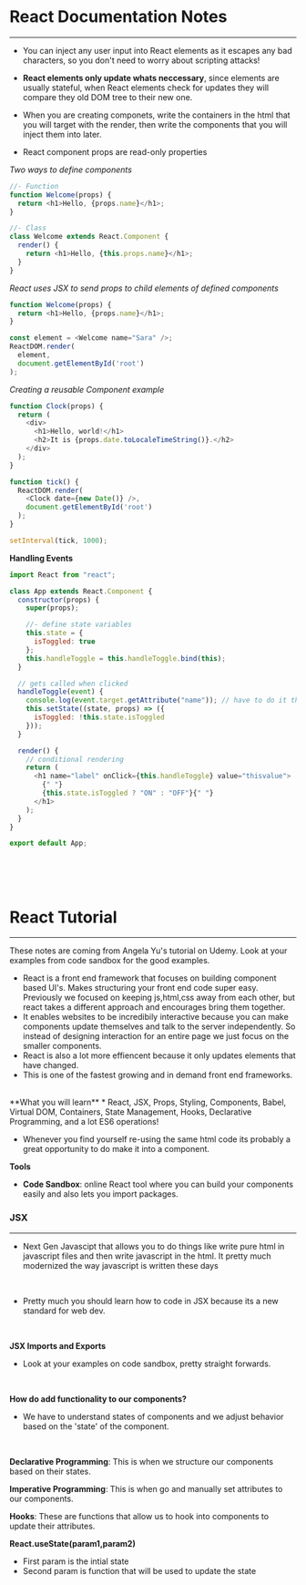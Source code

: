 # React Documentation Notes
--- 
* You can inject any user input into React elements as it escapes any bad characters, so you don't need to worry about scripting attacks!
* **React elements only update whats neccessary**, since elements are usually stateful, when React elements check for updates they will compare they old DOM tree to their new one. 

* When you are creating componets, write the containers in the html that you will target with the render, then write the components that you will inject them into later. 
* React component props are read-only properties


<em> Two ways to define components </em>
```js
//- Function
function Welcome(props) {
  return <h1>Hello, {props.name}</h1>;
}

//- Class
class Welcome extends React.Component {
  render() {
    return <h1>Hello, {this.props.name}</h1>;
  }
}
```

<em> React uses JSX to send props to child elements of defined components </em>
```js
function Welcome(props) {
  return <h1>Hello, {props.name}</h1>;
}

const element = <Welcome name="Sara" />;
ReactDOM.render(
  element,
  document.getElementById('root')
);
```

<em> Creating a reusable Component example </em>
```js
function Clock(props) {
  return (
    <div>
      <h1>Hello, world!</h1>
      <h2>It is {props.date.toLocaleTimeString()}.</h2>
    </div>
  );
}

function tick() {
  ReactDOM.render(
    <Clock date={new Date()} />,
    document.getElementById('root')
  );
}

setInterval(tick, 1000);
```

**Handling Events**
```js
import React from "react";

class App extends React.Component {
  constructor(props) {
    super(props);

    //- define state variables
    this.state = {
      isToggled: true
    };
    this.handleToggle = this.handleToggle.bind(this);
  }

  // gets called when clicked
  handleToggle(event) {
    console.log(event.target.getAttribute("name")); // have to do it this way
    this.setState((state, props) => ({
      isToggled: !this.state.isToggled
    }));
  }

  render() {
    // conditional rendering
    return (
      <h1 name="label" onClick={this.handleToggle} value="thisvalue">
        {" "}
        {this.state.isToggled ? "ON" : "OFF"}{" "}
      </h1>
    );
  }
}

export default App;
```






















<br><br><br>
# React Tutorial
---
These notes are coming from Angela Yu's tutorial on Udemy. Look at your examples from code sandbox for the good examples. 

* React is a front end framework that focuses on building component based UI's. Makes structuring your front end code super easy. Previously we focused on keeping js,html,css away from each other, but react takes a different approach and encourages bring them together.
* It enables websites to be incredibily interactive because you can make components update themselves and talk to the server independently. So instead of designing interaction for an entire page we just focus on the smaller components. 
* React is also a lot more effiencent because it only updates elements that have changed. 
* This is one of the fastest growing and in demand front end frameworks. 
<br>
**What you will learn**
* React, JSX, Props, Styling, Components, Babel, Virtual DOM, Containers, State Management, Hooks, Declarative Programming, and a lot ES6 operations!
<br>

* Whenever you find yourself re-using the same html code its probably a great opportunity to do make it into a component. 


**Tools**
* **Code Sandbox**: online React tool where you can build your components easily and also lets you import packages. 


### JSX 
--- 
* Next Gen Javascipt that allows you to do things like write pure html in javascript files and then write javascript in the html. It pretty much modernized the way javascript is written these days
<br>

* Pretty much you should learn how to code in JSX because its a new standard for web dev. 
<br> 



**JSX Imports and Exports** 
* Look at your examples on code sandbox, pretty straight forwards.

<br>

**How do add functionality to our components?**
* We have to understand states of components and we adjust behavior based on the 'state' of the component. 

<br>

**Declarative Programming**: This is when we structure our components based on their states. 

**Imperative Programming**: This is when go and manually set attributes to our components. 

**Hooks**: These are functions that allow us to hook into components to update their attributes. 


**React.useState(param1,param2)**
* First param is the intial state 
* Second param is function that will be used to update the state